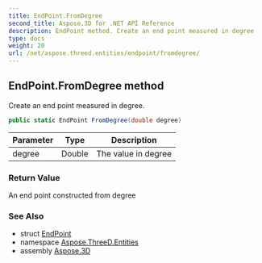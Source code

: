 ```yaml
---
title: EndPoint.FromDegree
second_title: Aspose.3D for .NET API Reference
description: EndPoint method. Create an end point measured in degree
type: docs
weight: 20
url: /net/aspose.threed.entities/endpoint/fromdegree/
---
```

## EndPoint.FromDegree method

Create an end point measured in degree.

```csharp
public static EndPoint FromDegree(double degree)
```

| Parameter | Type | Description |
| --- | --- | --- |
| degree | Double | The value in degree |

### Return Value

An end point constructed from degree

### See Also

* struct [EndPoint](../)
* namespace [Aspose.ThreeD.Entities](../../../aspose.threed.entities/)
* assembly [Aspose.3D](../../../)


